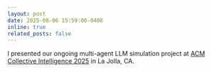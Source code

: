 ```yaml
---
layout: post
date: 2025-08-06 15:59:00-0400
inline: true  
related_posts: false
---
```


I presented our ongoing multi-agent LLM simulation project at [ACM Collective Intelligence 2025](https://ci.acm.org/2025/) in La Jolla, CA.


